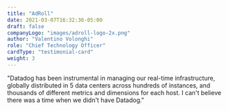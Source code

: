 ```yaml
---
title: "AdRoll"
date: 2021-03-07T16:32:36-05:00
draft: false
companyLogo: "images/adroll-logo-2x.png"
author: "Valentino Volonghi"
role: "Chief Technology Officer"
cardType: "testimonial-card"
weight: 3
---
```

"Datadog has been instrumental in managing our real-time infrastructure, globally distributed in 5 data centers across hundreds of instances, and thousands of different metrics and dimensions for each host. I can't believe there was a time when we didn't have Datadog."